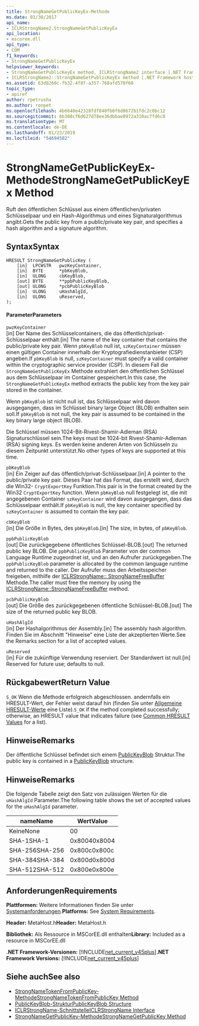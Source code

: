 ```yaml
---
title: StrongNameGetPublicKeyEx-Methode
ms.date: 03/30/2017
api_name:
- ICLRStrongName2.StrongNameGetPublicKeyEx
api_location:
- mscoree.dll
api_type:
- COM
f1_keywords:
- StrongNameGetPublicKeyEx
helpviewer_keywords:
- StrongNameGetPublicKeyEx method, ICLRStrongName2 interface [.NET Framework hosting]
- ICLRStrongName2::StrongNameGetPublicKeyEx method [.NET Framework hosting]
ms.assetid: 63d8260c-fb32-4f8f-a357-768afd570f68
topic_type:
- apiref
author: rpetrusha
ms.author: ronpet
ms.openlocfilehash: 4b6640e42328fdf840fb0f6d0672b1fdc2c0bc12
ms.sourcegitcommit: 6b308cf6d627d78ee36dbbae8972a310ac7fd6c8
ms.translationtype: MT
ms.contentlocale: de-DE
ms.lasthandoff: 01/23/2019
ms.locfileid: "54694502"
---
```

# <a name="strongnamegetpublickeyex-method"></a><span data-ttu-id="ced7a-102">StrongNameGetPublicKeyEx-Methode</span><span class="sxs-lookup"><span data-stu-id="ced7a-102">StrongNameGetPublicKeyEx Method</span></span>
<span data-ttu-id="ced7a-103">Ruft den öffentlichen Schlüssel aus einem öffentlichen/privaten Schlüsselpaar und ein Hash-Algorithmus und eines Signaturalgorithmus angibt.</span><span class="sxs-lookup"><span data-stu-id="ced7a-103">Gets the public key from a public/private key pair, and specifies a hash algorithm and a signature algorithm.</span></span>  
  
## <a name="syntax"></a><span data-ttu-id="ced7a-104">Syntax</span><span class="sxs-lookup"><span data-stu-id="ced7a-104">Syntax</span></span>  
  
```  
HRESULT StrongNameGetPublicKey (   
    [in]  LPCWSTR   pwzKeyContainer,  
    [in]  BYTE      *pbKeyBlob,  
    [in]  ULONG     cbKeyBlob,  
    [out] BYTE      **ppbPublicKeyBlob,  
    [out] ULONG     *pcbPublicKeyBlob  
    [in]  ULONG     uHashAlgId,  
    [in]  ULONG     uReserved,  
);  
```  
  
#### <a name="parameters"></a><span data-ttu-id="ced7a-105">Parameter</span><span class="sxs-lookup"><span data-stu-id="ced7a-105">Parameters</span></span>  
 `pwzKeyContainer`  
 <span data-ttu-id="ced7a-106">[in] Der Name des Schlüsselcontainers, die das öffentlich/privat-Schlüsselpaar enthält.</span><span class="sxs-lookup"><span data-stu-id="ced7a-106">[in] The name of the key container that contains the public/private key pair.</span></span> <span data-ttu-id="ced7a-107">Wenn `pbKeyBlob` null ist, `szKeyContainer` müssen einen gültigen Container innerhalb der Kryptografiedienstanbieter (CSP) angeben.</span><span class="sxs-lookup"><span data-stu-id="ced7a-107">If `pbKeyBlob` is null, `szKeyContainer` must specify a valid container within the cryptographic service provider (CSP).</span></span> <span data-ttu-id="ced7a-108">In diesem Fall die `StrongNameGetPublicKeyEx` Methode extrahiert den öffentlichen Schlüssel aus dem Schlüsselpaar im Container gespeichert.</span><span class="sxs-lookup"><span data-stu-id="ced7a-108">In this case, the `StrongNameGetPublicKeyEx` method extracts the public key from the key pair stored in the container.</span></span>  
  
 <span data-ttu-id="ced7a-109">Wenn `pbKeyBlob` ist nicht null ist, das Schlüsselpaar wird davon ausgegangen, dass im Schlüssel binary large Object (BLOB) enthalten sein soll.</span><span class="sxs-lookup"><span data-stu-id="ced7a-109">If `pbKeyBlob` is not null, the key pair is assumed to be contained in the key binary large object (BLOB).</span></span>  
  
 <span data-ttu-id="ced7a-110">Die Schlüssel müssen 1024-Bit-Rivest-Shamir-Adleman (RSA) Signaturschlüssel sein.</span><span class="sxs-lookup"><span data-stu-id="ced7a-110">The keys must be 1024-bit Rivest-Shamir-Adleman (RSA) signing keys.</span></span> <span data-ttu-id="ced7a-111">Es werden keine anderen Arten von Schlüsseln zu diesem Zeitpunkt unterstützt.</span><span class="sxs-lookup"><span data-stu-id="ced7a-111">No other types of keys are supported at this time.</span></span>  
  
 `pbKeyBlob`  
 <span data-ttu-id="ced7a-112">[in] Ein Zeiger auf das öffentlich/privat-Schlüsselpaar.</span><span class="sxs-lookup"><span data-stu-id="ced7a-112">[in] A pointer to the public/private key pair.</span></span> <span data-ttu-id="ced7a-113">Dieses Paar hat das Format, das erstellt wird, durch die Win32- `CryptExportKey` Funktion.</span><span class="sxs-lookup"><span data-stu-id="ced7a-113">This pair is in the format created by the Win32 `CryptExportKey` function.</span></span> <span data-ttu-id="ced7a-114">Wenn `pbKeyBlob` null festgelegt ist, die mit angegebenen Container `szKeyContainer` wird davon ausgegangen, dass das Schlüsselpaar enthält.</span><span class="sxs-lookup"><span data-stu-id="ced7a-114">If `pbKeyBlob` is null, the key container specified by `szKeyContainer` is assumed to contain the key pair.</span></span>  
  
 `cbKeyBlob`  
 <span data-ttu-id="ced7a-115">[in] Die Größe in Bytes, des `pbKeyBlob`.</span><span class="sxs-lookup"><span data-stu-id="ced7a-115">[in] The size, in bytes, of `pbKeyBlob`.</span></span>  
  
 `ppbPublicKeyBlob`  
 <span data-ttu-id="ced7a-116">[out] Die zurückgegebene öffentliches Schlüssel-BLOB.</span><span class="sxs-lookup"><span data-stu-id="ced7a-116">[out] The returned public key BLOB.</span></span> <span data-ttu-id="ced7a-117">Die `ppbPublicKeyBlob` Parameter von der common Language Runtime zugeordnet ist, und an den Aufrufer zurückgegeben.</span><span class="sxs-lookup"><span data-stu-id="ced7a-117">The `ppbPublicKeyBlob` parameter is allocated by the common language runtime and returned to the caller.</span></span> <span data-ttu-id="ced7a-118">Der Aufrufer muss den Arbeitsspeicher freigeben, mithilfe der [ICLRStrongName:: StrongNameFreeBuffer](../../../../docs/framework/unmanaged-api/hosting/iclrstrongname-strongnamefreebuffer-method.md) Methode.</span><span class="sxs-lookup"><span data-stu-id="ced7a-118">The caller must free the memory by using the [ICLRStrongName::StrongNameFreeBuffer](../../../../docs/framework/unmanaged-api/hosting/iclrstrongname-strongnamefreebuffer-method.md) method.</span></span>  
  
 `pcbPublicKeyBlob`  
 <span data-ttu-id="ced7a-119">[out] Die Größe des zurückgegebenen öffentliche Schlüssel-BLOB.</span><span class="sxs-lookup"><span data-stu-id="ced7a-119">[out] The size of the returned public key BLOB.</span></span>  
  
 `uHashAlgId`  
 <span data-ttu-id="ced7a-120">[in] Der Hashalgorithmus der Assembly.</span><span class="sxs-lookup"><span data-stu-id="ced7a-120">[in] The assembly hash algorithm.</span></span> <span data-ttu-id="ced7a-121">Finden Sie im Abschnitt "Hinweise" eine Liste der akzeptierten Werte.</span><span class="sxs-lookup"><span data-stu-id="ced7a-121">See the Remarks section for a list of accepted values.</span></span>  
  
 `uReserved`  
 <span data-ttu-id="ced7a-122">[in] Für die zukünftige Verwendung reserviert. Der Standardwert ist null.</span><span class="sxs-lookup"><span data-stu-id="ced7a-122">[in] Reserved for future use; defaults to null.</span></span>  
  
## <a name="return-value"></a><span data-ttu-id="ced7a-123">Rückgabewert</span><span class="sxs-lookup"><span data-stu-id="ced7a-123">Return Value</span></span>  
 <span data-ttu-id="ced7a-124">`S_OK` Wenn die Methode erfolgreich abgeschlossen. andernfalls ein HRESULT-Wert, der Fehler weist darauf hin (finden Sie unter [Allgemeine HRESULT-Werte](https://go.microsoft.com/fwlink/?LinkId=213878) eine Liste).</span><span class="sxs-lookup"><span data-stu-id="ced7a-124">`S_OK` if the method completed successfully; otherwise, an HRESULT value that indicates failure (see [Common HRESULT Values](https://go.microsoft.com/fwlink/?LinkId=213878) for a list).</span></span>  
  
## <a name="remarks"></a><span data-ttu-id="ced7a-125">Hinweise</span><span class="sxs-lookup"><span data-stu-id="ced7a-125">Remarks</span></span>  
 <span data-ttu-id="ced7a-126">Der öffentliche Schlüssel befindet sich einem [PublicKeyBlob](../../../../docs/framework/unmanaged-api/strong-naming/publickeyblob-structure.md) Struktur.</span><span class="sxs-lookup"><span data-stu-id="ced7a-126">The public key is contained in a [PublicKeyBlob](../../../../docs/framework/unmanaged-api/strong-naming/publickeyblob-structure.md) structure.</span></span>  
  
## <a name="remarks"></a><span data-ttu-id="ced7a-127">Hinweise</span><span class="sxs-lookup"><span data-stu-id="ced7a-127">Remarks</span></span>  
 <span data-ttu-id="ced7a-128">Die folgende Tabelle zeigt den Satz von zulässigen Werten für die `uHashAlgId` Parameter.</span><span class="sxs-lookup"><span data-stu-id="ced7a-128">The following table shows the set of accepted values for the `uHashAlgId` parameter.</span></span>  
  
|<span data-ttu-id="ced7a-129">name</span><span class="sxs-lookup"><span data-stu-id="ced7a-129">Name</span></span>|<span data-ttu-id="ced7a-130">Wert</span><span class="sxs-lookup"><span data-stu-id="ced7a-130">Value</span></span>|  
|----------|-----------|  
|<span data-ttu-id="ced7a-131">Keine</span><span class="sxs-lookup"><span data-stu-id="ced7a-131">None</span></span>|<span data-ttu-id="ced7a-132">0</span><span class="sxs-lookup"><span data-stu-id="ced7a-132">0</span></span>|  
|<span data-ttu-id="ced7a-133">SHA-1</span><span class="sxs-lookup"><span data-stu-id="ced7a-133">SHA-1</span></span>|<span data-ttu-id="ced7a-134">0x8004</span><span class="sxs-lookup"><span data-stu-id="ced7a-134">0x8004</span></span>|  
|<span data-ttu-id="ced7a-135">SHA-256</span><span class="sxs-lookup"><span data-stu-id="ced7a-135">SHA-256</span></span>|<span data-ttu-id="ced7a-136">0x800c</span><span class="sxs-lookup"><span data-stu-id="ced7a-136">0x800c</span></span>|  
|<span data-ttu-id="ced7a-137">SHA-384</span><span class="sxs-lookup"><span data-stu-id="ced7a-137">SHA-384</span></span>|<span data-ttu-id="ced7a-138">0x800d</span><span class="sxs-lookup"><span data-stu-id="ced7a-138">0x800d</span></span>|  
|<span data-ttu-id="ced7a-139">SHA-512</span><span class="sxs-lookup"><span data-stu-id="ced7a-139">SHA-512</span></span>|<span data-ttu-id="ced7a-140">0x800e</span><span class="sxs-lookup"><span data-stu-id="ced7a-140">0x800e</span></span>|  
  
## <a name="requirements"></a><span data-ttu-id="ced7a-141">Anforderungen</span><span class="sxs-lookup"><span data-stu-id="ced7a-141">Requirements</span></span>  
 <span data-ttu-id="ced7a-142">**Plattformen:** Weitere Informationen finden Sie unter [Systemanforderungen](../../../../docs/framework/get-started/system-requirements.md).</span><span class="sxs-lookup"><span data-stu-id="ced7a-142">**Platforms:** See [System Requirements](../../../../docs/framework/get-started/system-requirements.md).</span></span>  
  
 <span data-ttu-id="ced7a-143">**Header:** MetaHost.h</span><span class="sxs-lookup"><span data-stu-id="ced7a-143">**Header:** MetaHost.h</span></span>  
  
 <span data-ttu-id="ced7a-144">**Bibliothek:** Als Ressource in MSCorEE.dll enthalten</span><span class="sxs-lookup"><span data-stu-id="ced7a-144">**Library:** Included as a resource in MSCorEE.dll</span></span>  
  
 <span data-ttu-id="ced7a-145">**.NET Framework-Versionen:** [!INCLUDE[net_current_v45plus](../../../../includes/net-current-v45plus-md.md)]</span><span class="sxs-lookup"><span data-stu-id="ced7a-145">**.NET Framework Versions:** [!INCLUDE[net_current_v45plus](../../../../includes/net-current-v45plus-md.md)]</span></span>  
  
## <a name="see-also"></a><span data-ttu-id="ced7a-146">Siehe auch</span><span class="sxs-lookup"><span data-stu-id="ced7a-146">See also</span></span>
- [<span data-ttu-id="ced7a-147">StrongNameTokenFromPublicKey-Methode</span><span class="sxs-lookup"><span data-stu-id="ced7a-147">StrongNameTokenFromPublicKey Method</span></span>](../../../../docs/framework/unmanaged-api/hosting/iclrstrongname-strongnametokenfrompublickey-method.md)
- [<span data-ttu-id="ced7a-148">PublicKeyBlob-Struktur</span><span class="sxs-lookup"><span data-stu-id="ced7a-148">PublicKeyBlob Structure</span></span>](../../../../docs/framework/unmanaged-api/strong-naming/publickeyblob-structure.md)
- [<span data-ttu-id="ced7a-149">ICLRStrongName-Schnittstelle</span><span class="sxs-lookup"><span data-stu-id="ced7a-149">ICLRStrongName Interface</span></span>](../../../../docs/framework/unmanaged-api/hosting/iclrstrongname-interface.md)
- [<span data-ttu-id="ced7a-150">StrongNameGetPublicKey-Methode</span><span class="sxs-lookup"><span data-stu-id="ced7a-150">StrongNameGetPublicKey Method</span></span>](../../../../docs/framework/unmanaged-api/hosting/iclrstrongname-strongnamegetpublickey-method.md)
